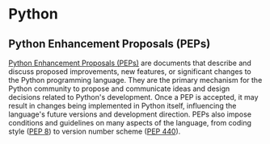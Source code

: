 # Python

## Python Enhancement Proposals (PEPs)

[Python Enhancement Proposals (PEPs)](https://peps.python.org/) are documents that describe and discuss 
proposed improvements, new features, or significant changes to the Python programming language. 
They are the primary mechanism for the Python community to propose and communicate ideas and design decisions 
related to Python's development. Once a PEP is accepted, 
it may result in changes being implemented in Python itself, 
influencing the language's future versions and development direction.
PEPs also impose conditions and guidelines on many aspects of the language, 
from coding style ([PEP 8](https://peps.python.org/pep-0008/))
to version number scheme ([PEP 440](https://peps.python.org/pep-0440/)).
